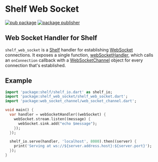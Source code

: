 # Shelf Web Socket

[![pub package](https://img.shields.io/pub/v/shelf_web_socket.svg)](https://pub.dev/packages/shelf_web_socket)
[![package publisher](https://img.shields.io/pub/publisher/shelf_web_socket.svg)](https://pub.dev/packages/shelf_web_socket/publisher)

## Web Socket Handler for Shelf

`shelf_web_socket` is a [Shelf][] handler for establishing [WebSocket][]
connections. It exposes a single function, [webSocketHandler][], which calls an
`onConnection` callback with a [WebSocketChannel][] object for every
connection that's established.

[Shelf]: https://pub.dev/packages/shelf

[WebSocket]: https://tools.ietf.org/html/rfc6455

[webSocketHandler]: https://pub.dev/documentation/shelf_web_socket/latest/shelf_web_socket/webSocketHandler.html

[WebSocketChannel]: https://pub.dev/documentation/web_socket_channel/latest/web_socket_channel/WebSocketChannel-class.html

## Example

```dart
import 'package:shelf/shelf_io.dart' as shelf_io;
import 'package:shelf_web_socket/shelf_web_socket.dart';
import 'package:web_socket_channel/web_socket_channel.dart';

void main() {
  var handler = webSocketHandler((webSocket) {
    webSocket.stream.listen((message) {
      webSocket.sink.add("echo $message");
    });
  });

  shelf_io.serve(handler, 'localhost', 8080).then((server) {
    print('Serving at ws://${server.address.host}:${server.port}');
  });
}
```
